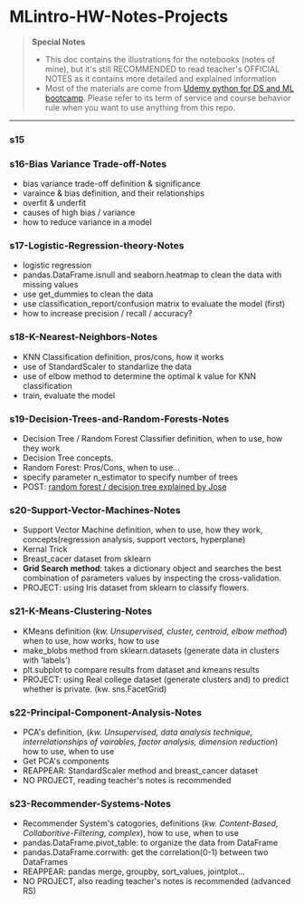 # MLintro-HW-Notes-Projects

> **Special Notes**
> * This doc contains the illustrations for the notebooks (notes of mine), but it's still RECOMMENDED to read teacher's OFFICIAL NOTES as it contains more detailed and explained information
> * Most of the materials are come from <a href='https://www.udemy.com/course/python-for-data-science-and-machine-learning-bootcamp/'>Udemy python for DS and ML bootcamp</a>. Please refer to its term of service and course behavior rule when you want to use anything from this repo.

<hr>

### s15


### s16-Bias Variance Trade-off-Notes
- bias variance trade-off definition & significance
- varaince & bias definition, and their relationships
- overfit & underfit
- causes of high bias / variance
- how to reduce variance in a model


### s17-Logistic-Regression-theory-Notes
- logistic regression
- pandas.DataFrame.isnull and seaborn.heatmap to clean the data with missing values
- use get_dummies to clean the data 
- use classification_report/confusion matrix to evaluate the model (first)
- how to increase precision / recall / accuracy?


### s18-K-Nearest-Neighbors-Notes
- KNN Classification definition, pros/cons, how it works
- use of StandardScaler to standarlize the data 
- use of elbow method to determine the optimal k value for KNN classification
- train, evaluate the model


### s19-Decision-Trees-and-Random-Forests-Notes
- Decision Tree / Random Forest Classifier definition, when to use, how they work
- Decision Tree concepts. 
- Random Forest: Pros/Cons, when to use...
- specify parameter n_estimator to specify number of trees
- POST: <a href='https://medium.com/@josemarcialportilla/enchanted-random-forest-b08d418cb411#.hh7n1co54'>random forest / decision tree explained by Jose</a >


### s20-Support-Vector-Machines-Notes
- Support Vector Machine definition, when to use, how they work, concepts(regression analysis, support vectors, hyperplane)
- Kernal Trick
- Breast_cacer dataset from sklearn
- **Grid Search method**: takes a dictionary object and searches the best combination of parameters values by inspecting the cross-validation.
- PROJECT: using Iris dataset from sklearn to classify flowers.


### s21-K-Means-Clustering-Notes
- KMeans definition (*kw. Unsupervised, cluster, centroid, elbow method*) when to use, how works, how to use
- make_blobs method from sklearn.datasets (generate data in clusters with 'labels')
- plt.subplot to compare results from dataset and kmeans results
- PROJECT: using Real college dataset (generate clusters and) to predict whether is private. (kw. sns.FacetGrid)


### s22-Principal-Component-Analysis-Notes
- PCA's definition, (*kw. Unsupervised, data analysis technique, interrelationships of vairables, factor analysis, dimension reduction*) how to use, when to use
- Get PCA's components
- REAPPEAR: StandardScaler method and breast_cancer dataset
- NO PROJECT, reading teacher's notes is recommended 


### s23-Recommender-Systems-Notes
- Recommender System's catogories, definitions (*kw. Content-Based, Collaboritive-Filtering, complex*), how to use, when to use
- pandas.DataFrame.pivot_table: to organize the data from DataFrame
- pandas.DataFrame.corrwith: get the correlation(0-1) between two DataFrames
- REAPPEAR: pandas merge, groupby, sort_values, jointplot...
- NO PROJECT, also reading teacher's notes is recommended (advanced RS)




